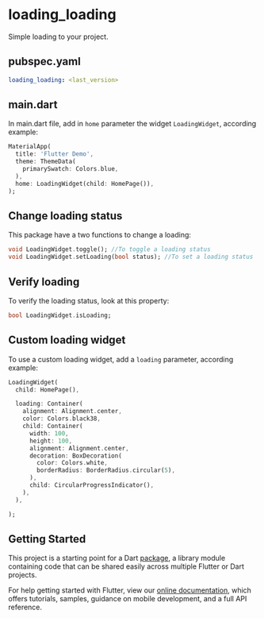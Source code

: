# loading_loading

Simple loading to your project.

## pubspec.yaml
```yaml
loading_loading: <last_version>
```

## main.dart
In main.dart file, add in `home` parameter the widget `LoadingWidget`, according example: 
```dart
MaterialApp(
  title: 'Flutter Demo',
  theme: ThemeData(
    primarySwatch: Colors.blue,
  ),
  home: LoadingWidget(child: HomePage()),
);
```

## Change loading status
This package have a two functions to change a loading:
```dart
void LoadingWidget.toggle(); //To toggle a loading status
void LoadingWidget.setLoading(bool status); //To set a loading status
```

## Verify loading
To verify the loading status, look at this property:
```dart
bool LoadingWidget.isLoading;
```

## Custom loading widget
To use a custom loading widget, add a `loading` parameter, according example:
```dart
LoadingWidget(
  child: HomePage(),
```
```dart
  loading: Container(
    alignment: Alignment.center,
    color: Colors.black38,
    child: Container(
      width: 100,
      height: 100,
      alignment: Alignment.center,
      decoration: BoxDecoration(
        color: Colors.white,
        borderRadius: BorderRadius.circular(5),
      ),
      child: CircularProgressIndicator(),
    ),
  ),
```
```dart
);
```

## Getting Started

This project is a starting point for a Dart
[package](https://flutter.dev/developing-packages/),
a library module containing code that can be shared easily across
multiple Flutter or Dart projects.

For help getting started with Flutter, view our 
[online documentation](https://flutter.dev/docs), which offers tutorials, 
samples, guidance on mobile development, and a full API reference.
